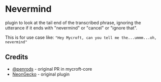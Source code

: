 # Nevermind

plugin to look at the tail end of the transcribed phrase, ignoring the utterance if it ends with "nevermind" or "cancel" or "ignore that". 

This is for use case like: `"Hey Mycroft, can you tell me the...ummm...oh, nevermind"`


## Credits
- [@penrods](https://github.com/MycroftAI/mycroft-core/pull/1274) - original PR in mycroft-core
- [NeonGecko](https://github.com/NeonGeckoCom/neon-utterance-plugin-cancel) - original plugin
